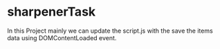 # sharpenerTask

In this Project mainly we can update the script.js with the save the items data using DOMContentLoaded event.
